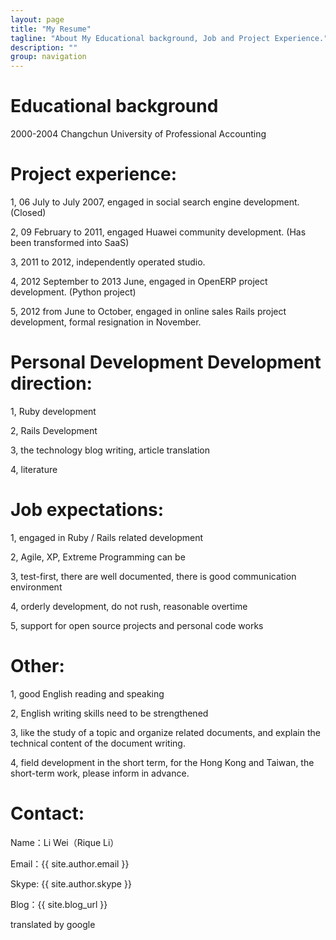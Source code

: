```yaml
---
layout: page
title: "My Resume"
tagline: "About My Educational background, Job and Project Experience."
description: ""
group: navigation
---
```


# Educational background

2000-2004 Changchun University of Professional Accounting


# Project experience: 


1, 06 July to July 2007, engaged in social search engine development. (Closed) 

2, 09 February to 2011, engaged Huawei community development. (Has been transformed into SaaS) 

3, 2011 to 2012, independently operated studio. 

4, 2012 September to 2013 June, engaged in OpenERP project development. (Python project) 

5, 2012 from June to October, engaged in online sales Rails project development, formal resignation in November. 


# Personal Development Development direction: 

1, Ruby development 

2, Rails Development 

3, the technology blog writing, article translation 

4, literature 


# Job expectations: 

1, engaged in Ruby / Rails related development 

2, Agile, XP, Extreme Programming can be 

3, test-first, there are well documented, there is good communication environment 

4, orderly development, do not rush, reasonable overtime 

5, support for open source projects and personal code works 


# Other: 

1, good English reading and speaking 

2, English writing skills need to be strengthened 

3, like the study of a topic and organize related documents, and explain the technical content of the document writing. 

4, field development in the short term, for the Hong Kong and Taiwan, the short-term work, please inform in advance.


# Contact:

Name：Li Wei（Rique Li）

Email：{{ site.author.email }}

Skype: {{ site.author.skype }}

Blog：{{ site.blog_url }}

translated by google